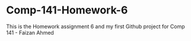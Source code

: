 # Comp-141-Homework-6
This is the Homework assignment 6 and my first Github project for Comp 141 - Faizan Ahmed
